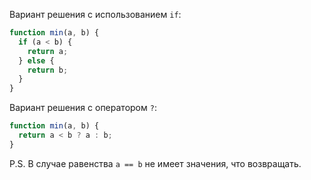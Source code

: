 Вариант решения с использованием `if`:

```js
function min(a, b) {
  if (a < b) {
    return a;
  } else {
    return b;
  }
}
```

Вариант решения с оператором `?`:

```js
function min(a, b) {
  return a < b ? a : b;
}
```

P.S. В случае равенства `a == b` не имеет значения, что возвращать.
